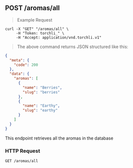 ## POST /aromas/all

> Example Request

```shell
curl -X "GET" "/aromas/all" \
     -H "Token: torchli_" \
     -H "Accept: application/vnd.torchli.v1"
```

> The above command returns JSON structured like this:

```json
{
  "meta": {
    "code": 200
  },
  "data": {
    "aromas": [
      {
        "name": "Berries",
        "slug": "berries"
      },
      {
        "name": "Earthy",
        "slug": "earthy"
      }
    ]
  }
}
```

This endpoint retrieves all the aromas in the database

### HTTP Request

`GET /aromas/all`
